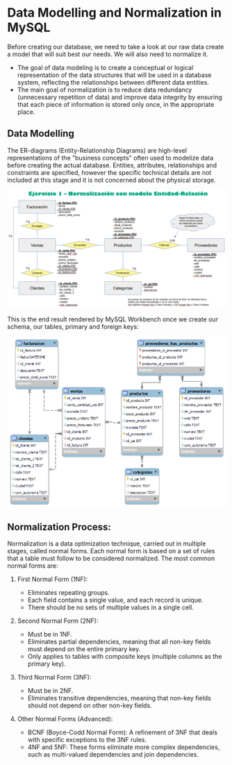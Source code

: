 # Data Modelling and Normalization in MySQL

Before creating our database, we need to take a look at our raw data create a model that will suit best our needs. We will also need to normalize it. 
*    The goal of data modeling is to create a conceptual or logical representation of the data structures that will be used in a database system, reflecting the relationships between different data entities.
*    The main goal of normalization is to reduce data redundancy (unnecessary repetition of data) and improve data integrity by ensuring that each piece of information is stored only once, in the appropriate place.

## Data Modelling

The ER-diagrams (Entity-Relationship Diagrams) are high-level representations of the "business concepts" often used to modelize data before creating the actual database. Entities, attributes, relationships and constraints are specified, however the specific technical details are not included at this stage and it is not concerned about the physical storage.

![alt text](https://github.com/MaiteLizarraga/mysql_sales_repo/blob/main/img/E-R_diagram_ppt.png)

This is the end result rendered by MySQL Workbench once we create our schema, our tables, primary and foreign keys:

![alt text](https://github.com/MaiteLizarraga/mysql_sales_repo/blob/main/img/E-R_diagram_shop.png)

## Normalization Process:
Normalization is a data optimization technique, carried out in multiple stages, called normal forms. Each normal form is based on a set of rules that a table must follow to be considered normalized. The most common normal forms are:

1. First Normal Form (1NF):
    + Eliminates repeating groups.
    + Each field contains a single value, and each record is unique.
    + There should be no sets of multiple values in a single cell.

2. Second Normal Form (2NF):
    + Must be in 1NF.
    + Eliminates partial dependencies, meaning that all non-key fields must depend on the entire primary key.
    + Only applies to tables with composite keys (multiple columns as the primary key).

3. Third Normal Form (3NF):
    + Must be in 2NF.
    + Eliminates transitive dependencies, meaning that non-key fields should not depend on other non-key fields.

4. Other Normal Forms (Advanced):
    + BCNF (Boyce-Codd Normal Form): A refinement of 3NF that deals with specific exceptions to the 3NF rules.
    + 4NF and 5NF: These forms eliminate more complex dependencies, such as multi-valued dependencies and join dependencies.
